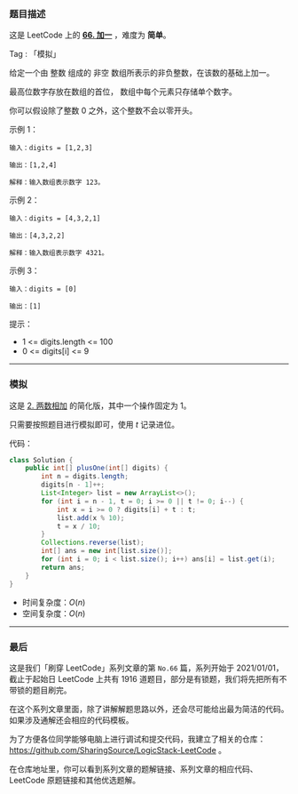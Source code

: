 ### 题目描述

这是 LeetCode 上的 **[66. 加一](https://leetcode-cn.com/problems/plus-one/solution/gong-shui-san-xie-jian-dan-mo-ni-ti-by-a-5av1/)** ，难度为 **简单**。

Tag : 「模拟」



给定一个由 整数 组成的 非空 数组所表示的非负整数，在该数的基础上加一。

最高位数字存放在数组的首位， 数组中每个元素只存储单个数字。

你可以假设除了整数 0 之外，这个整数不会以零开头。

示例 1：
```
输入：digits = [1,2,3]

输出：[1,2,4]

解释：输入数组表示数字 123。
```
示例 2：
```
输入：digits = [4,3,2,1]

输出：[4,3,2,2]

解释：输入数组表示数字 4321。
```

示例 3：
```
输入：digits = [0]

输出：[1]
```

提示：
* 1 <= digits.length <= 100
* 0 <= digits[i] <= 9

---

### 模拟

这是 [2. 两数相加](https://leetcode-cn.com/problems/add-two-numbers/solution/po-su-jie-fa-shao-bing-ji-qiao-by-ac_oie-etln/) 的简化版，其中一个操作固定为 $1$。

只需要按照题目进行模拟即可，使用 $t$ 记录进位。

代码：
```Java
class Solution {
    public int[] plusOne(int[] digits) {
        int n = digits.length;
        digits[n - 1]++;
        List<Integer> list = new ArrayList<>();
        for (int i = n - 1, t = 0; i >= 0 || t != 0; i--) {
            int x = i >= 0 ? digits[i] + t : t;
            list.add(x % 10);
            t = x / 10;
        }
        Collections.reverse(list);
        int[] ans = new int[list.size()];
        for (int i = 0; i < list.size(); i++) ans[i] = list.get(i);
        return ans;
    }
}
```
* 时间复杂度：$O(n)$
* 空间复杂度：$O(n)$

---

### 最后

这是我们「刷穿 LeetCode」系列文章的第 `No.66` 篇，系列开始于 2021/01/01，截止于起始日 LeetCode 上共有 1916 道题目，部分是有锁题，我们将先把所有不带锁的题目刷完。

在这个系列文章里面，除了讲解解题思路以外，还会尽可能给出最为简洁的代码。如果涉及通解还会相应的代码模板。

为了方便各位同学能够电脑上进行调试和提交代码，我建立了相关的仓库：https://github.com/SharingSource/LogicStack-LeetCode 。

在仓库地址里，你可以看到系列文章的题解链接、系列文章的相应代码、LeetCode 原题链接和其他优选题解。

